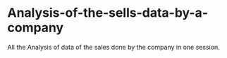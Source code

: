 # Analysis-of-the-sells-data-by-a-company
All the Analysis of data of the sales done by the company in one session.
